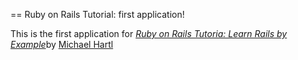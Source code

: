 == Ruby on Rails Tutorial: first application!

This is the first application for
[*Ruby on Rails Tutoria: Learn Rails by Example*](http://www.railstutorial.org)by [Michael Hartl](http://michaelhartl.com)
